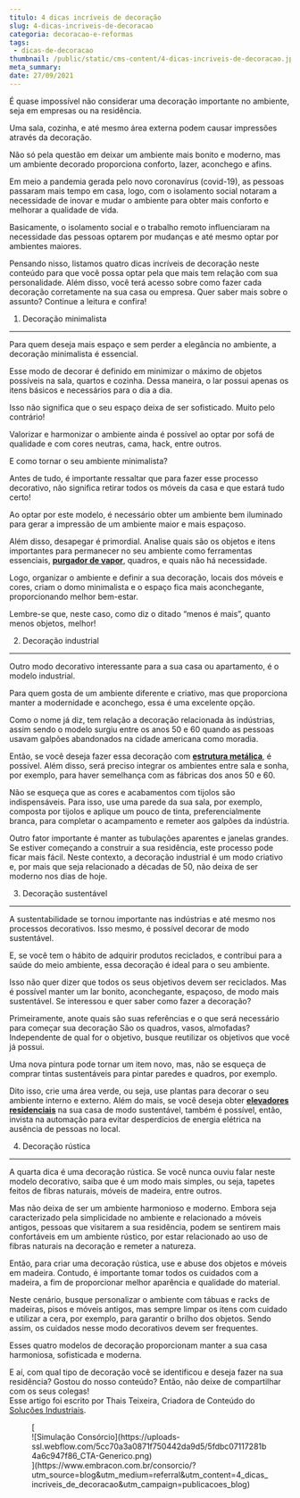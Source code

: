 ```yaml
---
titulo: 4 dicas incríveis de decoração
slug: 4-dicas-incriveis-de-decoracao
categoria: decoracao-e-reformas
tags:
 - dicas-de-decoracao
thumbnail: /public/static/cms-content/4-dicas-incriveis-de-decoracao.jpg
meta_summary: 
date: 27/09/2021
---
```

É quase impossível não considerar uma decoração importante no ambiente, seja em empresas ou na residência.

Uma sala, cozinha, e até mesmo área externa podem causar impressões através da decoração.

Não só pela questão em deixar um ambiente mais bonito e moderno, mas um ambiente decorado proporciona conforto, lazer, aconchego e afins.

Em meio a pandemia gerada pelo novo coronavírus (covid-19), as pessoas passaram mais tempo em casa, logo, com o isolamento social notaram a necessidade de inovar e mudar o ambiente para obter mais conforto e melhorar a qualidade de vida.

Basicamente, o isolamento social e o trabalho remoto influenciaram na necessidade das pessoas optarem por mudanças e até mesmo optar por ambientes maiores.

Pensando nisso, listamos quatro dicas incríveis de decoração neste conteúdo para que você possa optar pela que mais tem relação com sua personalidade. Além disso, você terá acesso sobre como fazer cada decoração corretamente na sua casa ou empresa. Quer saber mais sobre o assunto? Continue a leitura e confira!

1. Decoração minimalista
------------------------

Para quem deseja mais espaço e sem perder a elegância no ambiente, a decoração minimalista é essencial.

Esse modo de decorar é definido em minimizar o máximo de objetos possíveis na sala, quartos e cozinha. Dessa maneira, o lar possui apenas os itens básicos e necessários para o dia a dia.

Isso não significa que o seu espaço deixa de ser sofisticado. Muito pelo contrário!

Valorizar e harmonizar o ambiente ainda é possível ao optar por sofá de qualidade e com cores neutras, cama, hack, entre outros.

E como tornar o seu ambiente minimalista?

Antes de tudo, é importante ressaltar que para fazer esse processo decorativo, não significa retirar todos os móveis da casa e que estará tudo certo!

Ao optar por este modelo, é necessário obter um ambiente bem iluminado para gerar a impressão de um ambiente maior e mais espaçoso.

Além disso, desapegar é primordial. Analise quais são os objetos e itens importantes para permanecer no seu ambiente como ferramentas essenciais, [**purgador de vapor**](http://juntarotativa.com.br), quadros, e quais não há necessidade.

Logo, organizar o ambiente e definir a sua decoração, locais dos móveis e cores, criam o domo minimalista e o espaço fica mais aconchegante, proporcionando melhor bem-estar.

Lembre-se que, neste caso, como diz o ditado “menos é mais”, quanto menos objetos, melhor!

2. Decoração industrial  

--------------------------

Outro modo decorativo interessante para a sua casa ou apartamento, é o modelo industrial.

Para quem gosta de um ambiente diferente e criativo, mas que proporciona manter a modernidade e aconchego, essa é uma excelente opção.

Como o nome já diz, tem relação a decoração relacionada às indústrias, assim sendo o modelo surgiu entre os anos 50 e 60 quando as pessoas usavam galpões abandonados na cidade americana como moradia.

Então, se você deseja fazer essa decoração com [**estrutura metálica**](http://amplaestruturas.com.br), é possível. Além disso, será preciso integrar os ambientes entre sala e sonha, por exemplo, para haver semelhança com as fábricas dos anos 50 e 60.

Não se esqueça que as cores e acabamentos com tijolos são indispensáveis. Para isso, use uma parede da sua sala, por exemplo, composta por tijolos e aplique um pouco de tinta, preferencialmente branca, para completar o acampamento e remeter aos galpões da indústria.

Outro fator importante é manter as tubulações aparentes e janelas grandes. Se estiver começando a construir a sua residência, este processo pode ficar mais fácil. Neste contexto, a decoração industrial é um modo criativo e, por mais que seja relacionado a décadas de 50, não deixa de ser moderno nos dias de hoje.

3. Decoração sustentável  

---------------------------

A sustentabilidade se tornou importante nas indústrias e até mesmo nos processos decorativos. Isso mesmo, é possível decorar de modo sustentável.

E, se você tem o hábito de adquirir produtos reciclados, e contribui para a saúde do meio ambiente, essa decoração é ideal para o seu ambiente.

Isso não quer dizer que todos os seus objetivos devem ser reciclados. Mas é possível manter um lar bonito, aconchegante, espaçoso, de modo mais sustentável. Se interessou e quer saber como fazer a decoração?

Primeiramente, anote quais são suas referências e o que será necessário para começar sua decoração São os quadros, vasos, almofadas? Independente de qual for o objetivo, busque reutilizar os objetivos que você já possui.

Uma nova pintura pode tornar um item novo, mas, não se esqueça de comprar tintas sustentáveis para pintar paredes e quadros, por exemplo.

Dito isso, crie uma área verde, ou seja, use plantas para decorar o seu ambiente interno e externo. Além do mais, se você deseja obter [**elevadores residenciais**](http://casadoselevadores.com.br) na sua casa de modo sustentável, também é possível, então, invista na automação para evitar desperdícios de energia elétrica na ausência de pessoas no local.

4. Decoração rústica  

-----------------------

A quarta dica é uma decoração rústica. Se você nunca ouviu falar neste modelo decorativo, saiba que é um modo mais simples, ou seja, tapetes feitos de fibras naturais, móveis de madeira, entre outros.

Mas não deixa de ser um ambiente harmonioso e moderno. Embora seja caracterizado pela simplicidade no ambiente e relacionado a móveis antigos, pessoas que visitarem a sua residência, podem se sentirem mais confortáveis em um ambiente rústico, por estar relacionado ao uso de fibras naturais na decoração e remeter a natureza.

Então, para criar uma decoração rústica, use e abuse dos objetos e móveis em madeira. Contudo, é importante tomar todos os cuidados com a madeira, a fim de proporcionar melhor aparência e qualidade do material.

Neste cenário, busque personalizar o ambiente com tábuas e racks de madeiras, pisos e móveis antigos, mas sempre limpar os itens com cuidado e utilizar a cera, por exemplo, para garantir o brilho dos objetos. Sendo assim, os cuidados nesse modo decorativos devem ser frequentes.

Esses quatro modelos de decoração proporcionam manter a sua casa harmoniosa, sofisticada e moderna.

E aí, com qual tipo de decoração você se identificou e deseja fazer na sua residência? Gostou do nosso conteúdo? Então, não deixe de compartilhar com os seus colegas!  
Esse artigo foi escrito por Thais Teixeira, Criadora de Conteúdo do [Soluções Industriais](http://solucoesindustriais.com.br).

<figure class="w-richtext-figure-type-image w-richtext-align-center">[<div>![Simulação Consórcio](https://uploads-ssl.webflow.com/5cc70a3a0871f750442da9d5/5fdbc07117281b4a6c947f86_CTA-Generico.png)</div>](https://www.embracon.com.br/consorcio/?utm_source=blog&utm_medium=referral&utm_content=4_dicas_incriveis_de_decoracao&utm_campaign=publicacoes_blog)</figure>
